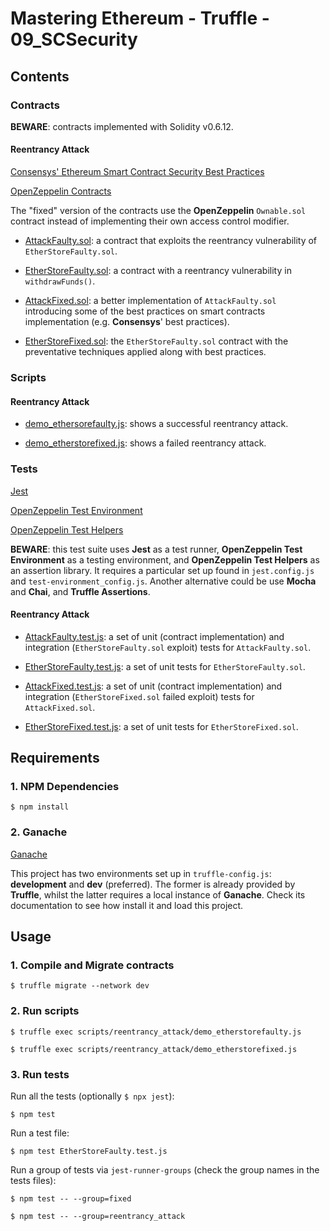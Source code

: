 # Mastering Ethereum - Truffle - 09_SCSecurity

## Contents

### Contracts

**BEWARE**: contracts implemented with Solidity v0.6.12.

#### Reentrancy Attack

[Consensys' Ethereum Smart Contract Security Best Practices](https://consensys.github.io/smart-contract-best-practices/)

[OpenZeppelin Contracts](https://github.com/OpenZeppelin/openzeppelin-contracts)

The "fixed" version of the contracts use the **OpenZeppelin** `Ownable.sol` contract instead of implementing their own access control modifier.

- [AttackFaulty.sol](contracts/reentrancy_attack/AttackFaulty.sol): a contract that exploits the reentrancy vulnerability of `EtherStoreFaulty.sol`.

- [EtherStoreFaulty.sol](contracts/reentrancy_attack/EtherStoreFixed.sol): a contract with a reentrancy vulnerability in `withdrawFunds()`.

- [AttackFixed.sol](contracts/reentrancy_attack/AttackFixed.sol): a better implementation of `AttackFaulty.sol` introducing some of the best practices on smart contracts implementation (e.g. **Consensys**' best practices).

- [EtherStoreFixed.sol](contracts/reentrancy_attack/EtherStoreFixed.sol): the `EtherStoreFaulty.sol` contract with the preventative techniques applied along with best practices.

### Scripts

#### Reentrancy Attack

- [demo_ethersorefaulty.js](scripts/reentrancy_attack/demo_ethersorefaulty.js): shows a successful reentrancy attack.

- [demo_etherstorefixed.js](scripts/reentrancy_attack/demo_etherstorefixed.js): shows a failed reentrancy attack.

### Tests

[Jest](https://jestjs.io/)

[OpenZeppelin Test Environment](https://github.com/OpenZeppelin/openzeppelin-test-environment)

[OpenZeppelin Test Helpers](https://github.com/OpenZeppelin/openzeppelin-test-helpers)

**BEWARE**: this test suite uses **Jest** as a test runner, **OpenZeppelin Test Environment** as a testing environment, and **OpenZeppelin Test Helpers** as an assertion library. It requires a particular set up found in `jest.config.js` and `test-environment_config.js`. Another alternative could be use **Mocha** and **Chai**, and **Truffle Assertions**.

#### Reentrancy Attack

- [AttackFaulty.test.js](tests/reentrancy_attack/AttackFaulty.test.js): a set of unit (contract implementation) and integration (`EtherStoreFaulty.sol` exploit) tests for `AttackFaulty.sol`.

- [EtherStoreFaulty.test.js](tests/reentrancy_attack/EtherStoreFaulty.test.js): a set of unit tests for `EtherStoreFaulty.sol`.

- [AttackFixed.test.js](tests/reentrancy_attack/AttackFixed.test.js): a set of unit (contract implementation) and integration (`EtherStoreFixed.sol` failed exploit) tests for `AttackFixed.sol`.

- [EtherStoreFixed.test.js](tests/reentrancy_attack/EtherStoreFixed.test.js): a set of unit tests for `EtherStoreFixed.sol`.

## Requirements

### 1. NPM Dependencies

```shell
$ npm install
```

### 2. Ganache

[Ganache](https://www.trufflesuite.com/ganache)

This project has two environments set up in `truffle-config.js`: **development** and **dev** (preferred). The former is already provided by **Truffle**, whilst the latter requires a local instance of **Ganache**. Check its documentation to see how install it and load this project.

## Usage

### 1. Compile and Migrate contracts

```shell
$ truffle migrate --network dev
```

### 2. Run scripts

```shell
$ truffle exec scripts/reentrancy_attack/demo_etherstorefaulty.js
```

```shell
$ truffle exec scripts/reentrancy_attack/demo_etherstorefixed.js
```

### 3. Run tests

Run all the tests (optionally `$ npx jest`):

```shell
$ npm test
```

Run a test file:

```shell
$ npm test EtherStoreFaulty.test.js
```

Run a group of tests via `jest-runner-groups` (check the group names in the tests files):

```shell
$ npm test -- --group=fixed
```

```shell
$ npm test -- --group=reentrancy_attack
```
